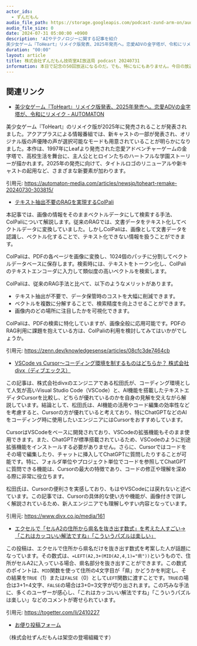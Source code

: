 ```yaml
---
actor_ids:
  - ずんだもん
audio_file_path: https://storage.googleapis.com/podcast-zund-arm-on/audio/株式会社ずんだもん技術室AI放送局_podcast_20240731.mp3
audio_file_size: 0
date: 2024-07-31 05:00:00 +0900
description: 'AIやテクノロジーに関する記事を紹介  
美少女ゲーム『ToHeart』リメイク版発表、2025年発売へ。恋愛ADVの金字塔が、令和にリメイク - AUTOMATON、テキスト抽出不要のRAGを実現するColPali、VSCode vs Cursor〜コーディング環境を制するものはどちらか？  株式会社divx（ディブエックス）、エクセルで「セルA2の住所から県名を抜き出す数式」を考えた人すごい→「これはカッコいい解法ですね」「こういうパズルは楽しい」'
duration: "00:00"
layout: article
title: 株式会社ずんだもん技術室AI放送局 podcast 20240731
information: 本日で記念の50回放送になるのだ。でも、特になにもありません。今日の放送もいつも通りです。この番組、ずいぶん運営がゆるゆるなのだ。さすがに100回放送では何かあるよね？え？それまで、放送が続いているのかだって・・・？
---
```


## 関連リンク


- [美少女ゲーム『ToHeart』リメイク版発表、2025年発売へ。恋愛ADVの金字塔が、令和にリメイク - AUTOMATON](https://automaton-media.com/articles/newsjp/toheart-remake-20240730-303815/)  

 美少女ゲーム『ToHeart』のリメイク版が2025年に発売されることが発表されました。アクアプラスによる情報番組では、新キャストの一部が発表され、オリジナル版の声優陣の声が選択可能なモードも用意されていることが明らかになりました。本作は、1997年にLeafより発売された恋愛アドベンチャーゲームの金字塔で、高校生活を舞台に、主人公とヒロインたちのハートフルな学園ストーリーが描かれます。2025年の発売に向けて、タイトルロゴのリニューアルや新キャストの起用など、さまざまな新要素が加わります。

引用元: https://automaton-media.com/articles/newsjp/toheart-remake-20240730-303815/


- [テキスト抽出不要のRAGを実現するColPali](https://zenn.dev/knowledgesense/articles/08cfc3de7464cb)  


本記事では、画像の情報をそのままベクトルデータにして検索する手法、ColPaliについて解説します。従来のRAGでは、文書データをテキスト化してベクトルデータに変換していました。しかしColPaliは、画像として文書データを認識し、ベクトル化することで、テキスト化できない情報を扱うことができます。

ColPaliは、PDFの各ページを画像に変換し、1024個のパッチに分割してベクトルデータベースに保存します。検索時には、テキストをトークン化し、ColPaliのテキストエンコーダに入力して類似度の高いベクトルを検索します。

ColPaliは、従来のRAG手法と比べて、以下のようなメリットがあります。

- テキスト抽出が不要で、データ保管時のコストを大幅に削減できます。
- ベクトルを複数に分解することで、検索精度を向上させることができます。
- 画像内のどの場所に注目したかを可視化できます。

ColPaliは、PDFの検索に特化していますが、画像全般に応用可能です。PDFのRAG利用に課題を抱えている方は、ColPaliの利用を検討してみてはいかがでしょうか。


引用元: https://zenn.dev/knowledgesense/articles/08cfc3de7464cb


- [VSCode vs Cursor〜コーディング環境を制するものはどちらか？  株式会社divx（ディブエックス）](https://www.divx.co.jp/media/161)  


この記事は、株式会社divxのエンジニアである松田氏が、コーディング環境として人気が高いVisual Studio Code（VSCode）と、AI機能を搭載したテキストエディタCursorを比較し、どちらが優れているのかを自身の見解を交えながら解説しています。結論として、松田氏は、AI機能の活用やコード編集の効率性などを考慮すると、Cursorの方が優れていると考えており、特にChatGPTなどのAIをコーディング時に使用したいエンジニアにはCursorをおすすめしています。

CursorはVSCodeをベースに開発されており、VSCodeの拡張機能もそのまま使用できます。また、ChatGPTが標準搭載されているため、VSCodeのように別途拡張機能をインストールする必要がありません。さらに、Cursorではコードをその場で編集したり、チャットに挿入してChatGPTに質問したりすることが可能です。特に、フォルダ単位やプロジェクト単位でコードを参照してChatGPTに質問できる機能は、Cursorの最大の特徴であり、コードの修正や理解を深める際に非常に役立ちます。

松田氏は、Cursorの便利さを実感しており、もはやVSCodeには戻れないと述べています。この記事では、Cursorの具体的な使い方や機能が、画像付きで詳しく解説されているため、新人エンジニアでも理解しやすい内容となっています。


引用元: https://www.divx.co.jp/media/161


- [エクセルで「セルA2の住所から県名を抜き出す数式」を考えた人すごい→「これはカッコいい解法ですね」「こういうパズルは楽しい」](https://togetter.com/li/2410227)  


この投稿は、エクセルで住所から県名だけを抜き出す数式を考案した人が話題になっています。その数式は、`=LEFT(A2,3+(MID(A2,4,1)="県"))`というもので、住所がセルA2に入っている場合、県名部分を抜き出すことができます。この数式のポイントは、`MID`関数を使って住所の4文字目が「県」かどうかを判定し、その結果を`TRUE`（1）または`FALSE`（0）として`LEFT`関数に渡すことです。`TRUE`の場合は3+1=4文字、`FALSE`の場合は3+0=3文字が切り出されます。この巧みな手法に、多くのユーザーが感心し、「これはカッコいい解法ですね」「こういうパズルは楽しい」などのコメントが寄せられています。


引用元: https://togetter.com/li/2410227



- [お便り投稿フォーム](https://forms.gle/ffg4JTfqdiqK62qf9)

（株式会社ずんだもんは架空の登場組織です）

